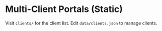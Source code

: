 # Multi-Client Portals (Static)

Visit `clients/` for the client list. Edit `data/clients.json` to manage clients.
